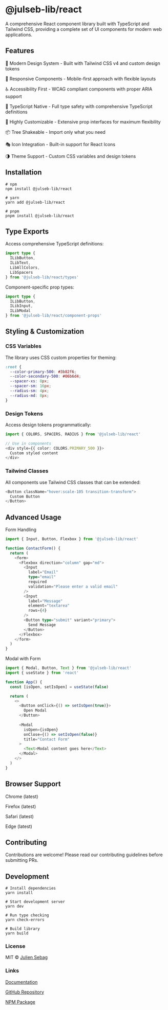 # @julseb-lib/react

A comprehensive React component library built with TypeScript and Tailwind CSS, providing a complete set of UI components for modern web applications.

## Features

🎨 Modern Design System - Built with Tailwind CSS v4 and custom design tokens

📱 Responsive Components - Mobile-first approach with flexible layouts

♿ Accessibility First - WCAG compliant components with proper ARIA support

🎯 TypeScript Native - Full type safety with comprehensive TypeScript definitions

🔧 Highly Customizable - Extensive prop interfaces for maximum flexibility

📦 Tree Shakeable - Import only what you need

🎭 Icon Integration - Built-in support for React Icons

🌗 Theme Support - Custom CSS variables and design tokens

## Installation

```shell
# npm
npm install @julseb-lib/react

# yarn
yarn add @julseb-lib/react

# pnpm
pnpm install @julseb-lib/react
```

## Type Exports

Access comprehensive TypeScript definitions:

```typescript
import type { 
  ILibButton, 
  ILibText, 
  LibAllColors,
  LibSpacers 
} from '@julseb-lib/react/types'
```

Component-specific prop types:

```typescript
import type { 
  ILibButton,
  ILibInput,
  ILibModal 
} from '@julseb-lib/react/component-props'
```

## Styling & Customization

### CSS Variables

The library uses CSS custom properties for theming:

```css
:root {
  --color-primary-500: #3b82f6;
  --color-secondary-500: #06b6d4;
  --spacer-xs: 8px;
  --spacer-sm: 16px;
  --radius-sm: 4px;
  --radius-md: 8px;
}
```

### Design Tokens

Access design tokens programmatically:

```typescript
import { COLORS, SPACERS, RADIUS } from '@julseb-lib/react'

// Use in components
<div style={{ color: COLORS.PRIMARY_500 }}>
  Custom styled content
</div>
```

### Tailwind Classes

All components use Tailwind CSS classes that can be extended:

```typescript
<Button className="hover:scale-105 transition-transform">
  Custom Button
</Button>
```

## Advanced Usage

Form Handling

```typescript
import { Input, Button, Flexbox } from '@julseb-lib/react'

function ContactForm() {
  return (
    <form>
      <Flexbox direction="column" gap="md">
        <Input 
          label="Email"
          type="email"
          required
          validation="Please enter a valid email"
        />
        <Input 
          label="Message"
          element="textarea"
          rows={4}
        />
        <Button type="submit" variant="primary">
          Send Message
        </Button>
      </Flexbox>
    </form>
  )
}
```

Modal with Form

```typescript
import { Modal, Button, Text } from '@julseb-lib/react'
import { useState } from 'react'

function App() {
  const [isOpen, setIsOpen] = useState(false)

  return (
    <>
      <Button onClick={() => setIsOpen(true)}>
        Open Modal
      </Button>
      
      <Modal 
        isOpen={isOpen} 
        onClose={() => setIsOpen(false)}
        title="Contact Form"
      >
        <Text>Modal content goes here</Text>
      </Modal>
    </>
  )
}
```

## Browser Support

Chrome (latest)

Firefox (latest)

Safari (latest)

Edge (latest)

## Contributing

Contributions are welcome! Please read our contributing guidelines before submitting PRs.

## Development

```shell
# Install dependencies
yarn install

# Start development server
yarn dev

# Run type checking
yarn check-errors

# Build library
yarn build
```

### License

MIT © [Julien Sebag](https://julien-sebag.com)

### Links

[Documentation](https://doc-julseb-lib-react.vercel.app/)

[GitHub Repository](https://github.com/JulSeb42/julseb-lib-react)

[NPM Package](https://www.npmjs.com/package/@julseb-lib/react)